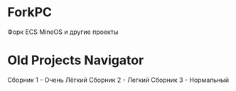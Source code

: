 # ForkPC
Форк ECS MineOS и другие проекты

# Old Projects Navigator
Сборник 1 - Очень Лёгкий
Сборник 2 - Легкий
Сборник 3 - Нормальный
